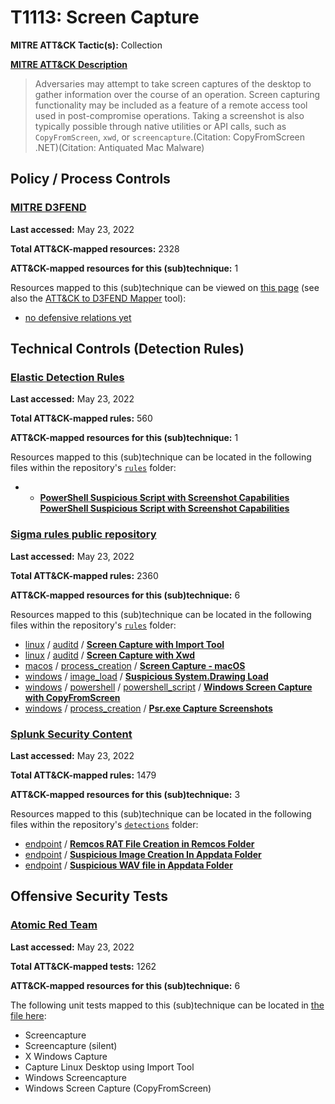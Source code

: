# T1113: Screen Capture
**MITRE ATT&CK Tactic(s):** Collection

**[MITRE ATT&CK Description](https://attack.mitre.org/techniques/T1113)**
<blockquote>Adversaries may attempt to take screen captures of the desktop to gather information over the course of an operation. Screen capturing functionality may be included as a feature of a remote access tool used in post-compromise operations. Taking a screenshot is also typically possible through native utilities or API calls, such as <code>CopyFromScreen</code>, <code>xwd</code>, or <code>screencapture</code>.(Citation: CopyFromScreen .NET)(Citation: Antiquated Mac Malware)
</blockquote>

## Policy / Process Controls
### [MITRE D3FEND](https://d3fend.mitre.org/)
**Last accessed:** May 23, 2022

**Total ATT&CK-mapped resources:** 2328

**ATT&CK-mapped resources for this (sub)technique:** 1

Resources mapped to this (sub)technique can be viewed on [this page](https://d3fend.mitre.org/) (see also the [ATT&CK to D3FEND Mapper](https://d3fend.mitre.org/tools/attack-mapper) tool):

* [no defensive relations yet](https://d3fend.mitre.org/technique/d3f:nodefensiverelationsyet)

## Technical Controls (Detection Rules)
### [Elastic Detection Rules](https://github.com/elastic/detection-rules)
**Last accessed:** May 23, 2022

**Total ATT&CK-mapped rules:** 560

**ATT&CK-mapped resources for this (sub)technique:** 1

Resources mapped to this (sub)technique can be located in the following files within the repository's <code>[rules](https://github.com/elastic/detection-rules/tree/main/rules)</code> folder:

* * **[PowerShell Suspicious Script with Screenshot Capabilities](https://github.com/elastic/detection-rules/blob/main/rules/windows/collection_posh_screen_grabber.toml)**
**[PowerShell Suspicious Script with Screenshot Capabilities](https://github.com/elastic/detection-rules/blob/main/rules/windows/collection_posh_screen_grabber.toml)**

### [Sigma rules public repository](https://github.com/SigmaHQ/sigma)
**Last accessed:** May 23, 2022

**Total ATT&CK-mapped rules:** 2360

**ATT&CK-mapped resources for this (sub)technique:** 6

Resources mapped to this (sub)technique can be located in the following files within the repository's <code>[rules](https://github.com/SigmaHQ/sigma/tree/master/rules)</code> folder:

* [linux](https://github.com/SigmaHQ/sigma/tree/master/rules/linux/) / [auditd](https://github.com/SigmaHQ/sigma/tree/master/rules/linux/auditd/) / **[Screen Capture with Import Tool](https://github.com/SigmaHQ/sigma/blob/master/rules/linux/auditd/lnx_auditd_screencapture_import.yml)**
* [linux](https://github.com/SigmaHQ/sigma/tree/master/rules/linux/) / [auditd](https://github.com/SigmaHQ/sigma/tree/master/rules/linux/auditd/) / **[Screen Capture with Xwd](https://github.com/SigmaHQ/sigma/blob/master/rules/linux/auditd/lnx_auditd_screencaputre_xwd.yml)**
* [macos](https://github.com/SigmaHQ/sigma/tree/master/rules/macos/) / [process_creation](https://github.com/SigmaHQ/sigma/tree/master/rules/macos/process_creation/) / **[Screen Capture - macOS](https://github.com/SigmaHQ/sigma/blob/master/rules/macos/process_creation/proc_creation_macos_screencapture.yml)**
* [windows](https://github.com/SigmaHQ/sigma/tree/master/rules/windows/) / [image_load](https://github.com/SigmaHQ/sigma/tree/master/rules/windows/image_load/) / **[Suspicious System.Drawing Load](https://github.com/SigmaHQ/sigma/blob/master/rules/windows/image_load/image_load_susp_system_drawing_load.yml)**
* [windows](https://github.com/SigmaHQ/sigma/tree/master/rules/windows/) / [powershell](https://github.com/SigmaHQ/sigma/tree/master/rules/windows/powershell/) / [powershell_script](https://github.com/SigmaHQ/sigma/tree/master/rules/windows/powershell/powershell_script/) / **[Windows Screen Capture with CopyFromScreen](https://github.com/SigmaHQ/sigma/blob/master/rules/windows/powershell/powershell_script/posh_ps_capture_screenshots.yml)**
* [windows](https://github.com/SigmaHQ/sigma/tree/master/rules/windows/) / [process_creation](https://github.com/SigmaHQ/sigma/tree/master/rules/windows/process_creation/) / **[Psr.exe Capture Screenshots](https://github.com/SigmaHQ/sigma/blob/master/rules/windows/process_creation/proc_creation_win_susp_psr_capture_screenshots.yml)**

### [Splunk Security Content](https://github.com/splunk/security_content)
**Last accessed:** May 23, 2022

**Total ATT&CK-mapped rules:** 1479

**ATT&CK-mapped resources for this (sub)technique:** 3

Resources mapped to this (sub)technique can be located in the following files within the repository's <code>[detections](https://github.com/splunk/security_content/tree/develop/detections)</code> folder:

* [endpoint](https://github.com/splunk/security_content/tree/develop/detections/endpoint/) / **[Remcos RAT File Creation in Remcos Folder](https://github.com/splunk/security_content/blob/develop/detections/endpoint/remcos_rat_file_creation_in_remcos_folder.yml)**
* [endpoint](https://github.com/splunk/security_content/tree/develop/detections/endpoint/) / **[Suspicious Image Creation In Appdata Folder](https://github.com/splunk/security_content/blob/develop/detections/endpoint/suspicious_image_creation_in_appdata_folder.yml)**
* [endpoint](https://github.com/splunk/security_content/tree/develop/detections/endpoint/) / **[Suspicious WAV file in Appdata Folder](https://github.com/splunk/security_content/blob/develop/detections/endpoint/suspicious_wav_file_in_appdata_folder.yml)**


## Offensive Security Tests
### [Atomic Red Team](https://github.com/redcanaryco/atomic-red-team)
**Last accessed:** May 23, 2022

**Total ATT&CK-mapped tests:** 1262

**ATT&CK-mapped resources for this (sub)technique:** 6

The following unit tests mapped to this (sub)technique can be located in [the file here](https://github.com/redcanaryco/atomic-red-team/tree/master/atomics/T1113/T1113.yaml):

* Screencapture
* Screencapture (silent)
* X Windows Capture
* Capture Linux Desktop using Import Tool
* Windows Screencapture
* Windows Screen Capture (CopyFromScreen)

